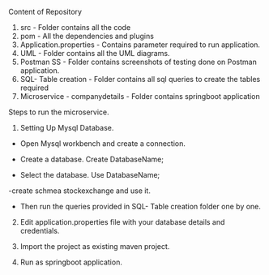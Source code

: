Content of Repository
1. src -                            Folder contains all the code
2. pom -                            All the dependencies and plugins 
3. Application.properties -         Contains parameter required to run application.
4. UML -                            Folder contains all the UML diagrams.
5. Postman SS -                     Folder contains screenshots of testing done on Postman application.
6. SQL- Table creation -            Folder contains all sql queries to create the tables required
7. Microservice - companydetails -  Folder contains springboot application 



Steps to run the microservice.
1. Setting Up Mysql Database.
- Open Mysql workbench and create a connection.

- Create a database. 
    Create DatabaseName; 
    
- Select the database.
    Use DatabaseName;
    
-create schmea stockexchange and use it.
    
- Then run the queries provided in SQL- Table creation folder one by one.
  
2. Edit application.properties file with your database details and credentials.

3. Import the project as existing maven project.

4. Run as springboot application.

